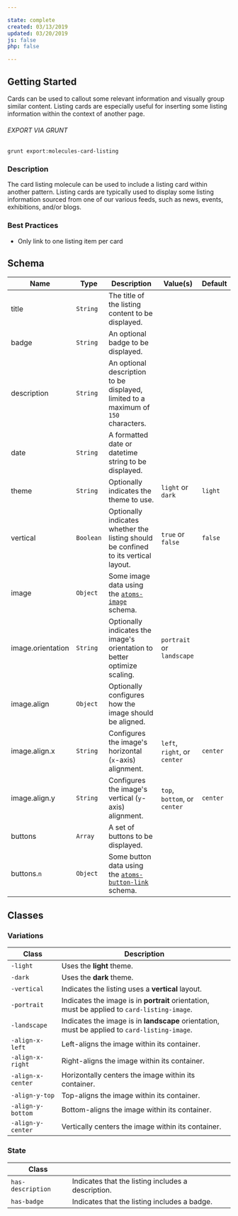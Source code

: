```yaml
---

state: complete
created: 03/13/2019
updated: 03/20/2019
js: false
php: false

---
```


## Getting Started

Cards can be used to callout some relevant information and visually group similar content. Listing cards are especially useful for inserting some listing information within the context of another page.

###### EXPORT VIA GRUNT

```
grunt export:molecules-card-listing
```


### Description

The card listing molecule can be used to include a listing card within another pattern. Listing cards are typically used to display some listing information sourced from one of our various feeds, such as news, events, exhibitions, and/or blogs.


### Best Practices

- Only link to one listing item per card


## Schema

| Name              | Type      | Description                                                                   | Value(s)                      | Default   |
|-------------------|-----------|-------------------------------------------------------------------------------|-------------------------------|-----------|
| title             | `String`  | The title of the listing content to be displayed.                             |                               |           |
| badge             | `String`  | An optional badge to be displayed.                                            |                               |           |
| description       | `String`  | An optional description to be displayed, limited to a maximum of `150` characters.  |                         |           |
| date              | `String`  | A formatted date or datetime string to be displayed.                          |                               |           |
| theme             | `String`  | Optionally indicates the theme to use.                                        | `light` or `dark`             | `light`   |
| vertical          | `Boolean` | Optionally indicates whether the listing should be confined to its vertical layout. | `true` or `false`       | `false`   |
| image             | `Object`  | Some image data using the [`atoms-image`][atoms-image] schema.                |                               |           |
| image.orientation | `String`  | Optionally indicates the image's orientation to better optimize scaling.      | `portrait` or `landscape`     |           |
| image.align       | `Object`  | Optionally configures how the image should be aligned.                        |                               |           |
| image.align.x     | `String`  | Configures the image's horizontal (`x`-axis) alignment.                       | `left`, `right`, or `center`  | `center`  |
| image.align.y     | `String`  | Configures the image's vertical (`y`-axis) alignment.                         | `top`, `bottom`, or `center`  | `center`  |
| buttons           | `Array`   | A set of buttons to be displayed.                                             |                               |           |
| buttons.`n`       | `Object`  | Some button data using the [`atoms-button-link`][atoms-button-link] schema.   |                               |           |


## Classes

### Variations

| Class               | Description                                                                                   |
|---------------------|-----------------------------------------------------------------------------------------------|
| `-light`            | Uses the **light** theme.                                                                     |
| `-dark`             | Uses the **dark** theme.                                                                      |
| `-vertical`         | Indicates the listing uses a **vertical** layout.                                             |
| `-portrait`         | Indicates the image is in **portrait** orientation, must be applied to `card-listing-image`.  |
| `-landscape`        | Indicates the image is in **landscape** orientation, must be applied to `card-listing-image`. |
| `-align-x-left`     | Left-aligns the image within its container.                                                   |
| `-align-x-right`    | Right-aligns the image within its container.                                                  |
| `-align-x-center`   | Horizontally centers the image within its container.                                          |
| `-align-y-top`      | Top-aligns the image within its container.                                                    |
| `-align-y-bottom`   | Bottom-aligns the image within its container.                                                 |
| `-align-y-center`   | Vertically centers the image within its container.                                            |

### State

| Class             |                                                                 |
|-------------------|-----------------------------------------------------------------|
| `has-description` | Indicates that the listing includes a description.              |
| `has-badge`       | Indicates that the listing includes a badge.                    |


[atoms-image]: /patterns/20-atoms-media-image/20-atoms-media-image.html
[atoms-button-link]: /patterns/20-atoms-buttons-01-button-link/20-atoms-buttons-01-button-link.html
